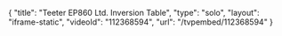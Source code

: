 {
    "title": "Teeter EP860 Ltd. Inversion Table",
    "type": "solo",
    "layout": "iframe-static",
    "videoId": "112368594",
    "url": "\/tvpembed\/112368594"
}